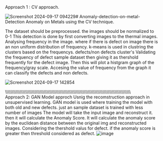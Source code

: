 
Approach 1 : CV approach.

![Screenshot 2024-09-17 094229](https://github.com/user-attachments/assets/4872c40e-dd61-4f6c-aaee-442c72199abd)# Anomaly-detection-on-metal-
Detection Anomaly on Metals using the CV technique.


The dataset should be preprocessed. the images should be normalized to 0-1
This detection is done by first converting images  to the thermal images.
Analysing  frequency  in the image. where if there is defect on image there is an non uniform distribution of frequency.
k-means is used in clustring the clusters based on the frequencys. defects/non defects cluster's 
Validating the frequency of defect sample dataset then giving it as thershold frequently for the defect image.
Then this will plot a histgram graph of the frequency/gray scale. Accesing the value of frequency from the graph it can classify the defects and non defects.

![Screenshot 2024-09-17 142854](https://github.com/user-attachments/assets/a30a5cd7-60ab-473e-a315-7d268f5ac300)



\\\\\\\\\\\\\\\\\\\\\\\\\\\\\\\\\\\\\\\\\\\\\\\\\\\\\\\\\\\\\\\\\\\\\\\\\\\\\\\\\\\\\\\\\\\\\\\\\\\\\\\\\\\\\\\\\\\\\\\\\\\\\\\\\\\\\\\\\\\\\\\\\\\\\\\\\\\\\\\\\\\\\\\\\\\\\\\\\\\\\\\\\\\\\
Approach 2: GAN Model approch
Usnig the recomstruction approach in unsupervised learning.
GAN model is used where training the model with both old and new defects. just an sample dataset is  trained with less number of images
The model will take the input image and reconstruct it. then it will calculate the Anomaly Score.  It will calculate the anomaly score by the euclidean distance between the original img and reconstructed images.
Considering the thershold valus for defect. if the anomaly score is greater then threshold considered as defect.
![image](https://github.com/user-attachments/assets/44978e95-bd45-4ac5-9b8e-1d1c4d26ab7a)

